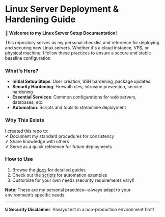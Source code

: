 # Linux Server Deployment & Hardening Guide  

🚀 **Welcome to my Linux Server Setup Documentation!**  

This repository serves as my personal checklist and reference for deploying and securing new Linux servers. Whether it's a cloud instance, VPS, or physical machine, I follow these practices to ensure a secure and stable baseline configuration.  

### What's Here?  

- **Initial Setup Steps**: User creation, SSH hardening, package updates  
- **Security Hardening**: Firewall rules, intrusion prevention, service hardening  
- **Essential Services**: Common configurations for web servers, databases, etc.  
- **Automation**: Scripts and tools to streamline deployment  

### Why This Exists  

I created this repo to:  
✔ Document my standard procedures for consistency  
✔ Share knowledge with others  
✔ Serve as a quick reference for future deployments  

### How to Use  

1. Browse the [docs](docs/) for detailed guides  
2. Check out the [scripts](scripts/) for automation examples  
3. Customize for your own needs (security requirements vary!)  

**Note**: These are my personal practices—always adapt to your environment’s specific needs.  

---  
🔒 **Security Disclaimer**: Always test in a non-production environment first!  

